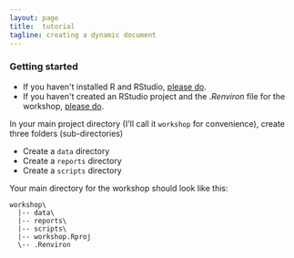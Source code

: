 ```yaml
---
layout: page
title:  tutorial
tagline: creating a dynamic document
---
```


### Getting started

- If you haven't installed R and RStudio, [please do](https://github.com/DSR-RHIT/install-R-and-RStudio/blob/master/pages/install_R.md). 
- If you haven't created an RStudio project and the *.Renviron* file for the workshop, [please do](https://github.com/DSR-RHIT/install-R-and-RStudio/blob/master/pages/setup_R_project.md). 


In your main project directory (I'll call it `workshop` for convenience), create three folders (sub-directories)

- Create a `data` directory
- Create a `reports` directory
- Create a `scripts` directory

Your main directory for the workshop should look like this: 

```
workshop\
  |-- data\
  |-- reports\
  |-- scripts\
  |-- workshop.Rproj
  \-- .Renviron
```
